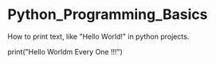 # Python_Programming_Basics

How to print text, like "Hello World!" in python projects.

print("Hello Worldm Every One !!!")
